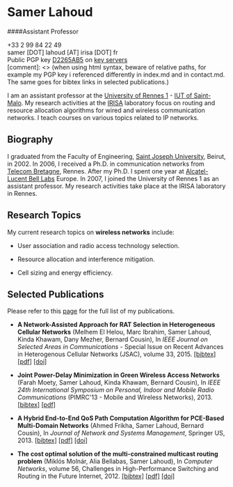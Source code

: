 # Samer Lahoud
####Assistant Professor

<div class="container-fluid">
		<div class="well">
			<span class="fa fa-phone fa-fw"></span> +33 2 99 84 22 49<br>
			<span class="fa fa-envelope fa-fw"></span> samer [DOT] lahoud [AT] irisa [DOT] fr<br>
			<span class="fa fa-lock fa-fw"></span> Public PGP key <a href="img/D2265AB5.asc">D2265AB5</a> on <a href="https://pgp.mit.edu/pks/lookup?op=vindex&amp;search=0xFC496040D2265AB5">key servers</a>
		</div>
</div>
[comment]: <> (when using html syntax, beware of relative paths, for example my PGP key i referenced differently in index.md and in contact.md. The same goes for bibtex links in selected publications.)

I am an assistant professor at the [University of Rennes 1](http://www.univ-rennes1.fr/) - [IUT of Saint-Malo](https://iut-stmalo.univ-rennes1.fr/). My research activities at the [IRISA](http://www.irisa.fr/) laboratory focus on routing and resource allocation algorithms for wired and wireless communication networks. I teach courses on various topics related to IP networks.

## Biography

I graduated from the Faculty of Engineering, [Saint Joseph University](http://www.usj.edu.lb/), Beirut, in 2002. In 2006, I received a Ph.D. in communication networks from [Telecom Bretagne](http://www.telecom-bretagne.eu/), Rennes. After my Ph.D. I spent one year at [Alcatel-Lucent Bell Labs](http://goo.gl/HviCq) Europe. In 2007, I joined the University of Rennes 1 as an assistant professor. My research activities take place at the IRISA laboratory in Rennes.

## Research Topics

My current research topics on **wireless networks** include:

* User association and radio access technology selection.

* Resource allocation and interference mitigation.

* Cell sizing and energy efficiency.

## Selected Publications

Please refer to this [page](./publications) for the full list of my publications.

* **A Network-Assisted Approach for RAT Selection in Heterogeneous Cellular Networks** (Melhem El Helou, Marc Ibrahim, Samer Lahoud, Kinda Khawam, Dany Mezher, Bernard Cousin), In *IEEE Journal on Selected Areas in Communications* - Special Issue on Recent Advances in Heterogenous Cellular Networks (JSAC), volume 33, 2015. <a class="biburl" title="el-helou:2015rz" href="publications/bibtexbrowser.php?key=el-helou%3A2015rz&amp;bib=Biblio-perso-globale-fr.bib">[bibtex]</a> <a href="https://dl.dropboxusercontent.com/u/45967765/Publications/jsac-15.pdf">[pdf]</a> <a href="http://dx.doi.org/10.1109/JSAC.2015.2416987">[doi]</a></span>

* **Joint Power-Delay Minimization in Green Wireless Access Networks** (Farah Moety, Samer Lahoud, Kinda Khawam, Bernard Cousin), In *IEEE 24th International Symposium on Personal, Indoor and Mobile Radio Communications* (PIMRC'13 - Mobile and Wireless Networks), 2013. <a class="biburl" title="moety:2013di" href="publications/bibtexbrowser-old.php?key=moety%3A2013di&amp;bib=Biblio-perso-globale-fr.bib">[bibtex]</a> <a href="https://dl.dropboxusercontent.com/u/45967765/Publications/pimrc-13a.pdf">[pdf]</a></span>

* **A Hybrid End-to-End QoS Path Computation Algorithm for PCE-Based Multi-Domain Networks** (Ahmed Frikha, Samer Lahoud, Bernard Cousin), In *Journal of Network and Systems Management*, Springer US, 2013. <a class="biburl" title="frikha:2013ax" href="publications/bibtexbrowser-old.php?key=frikha%3A2013ax&amp;bib=Biblio-perso-globale-fr.bib">[bibtex]</a> <a href="http://dl.dropboxusercontent.com/u/45967765/Publications/jnsm-13.pdf">[pdf]</a> <a href="http://dx.doi.org/http://dx.doi.org/10.1007/s10922-013-9273-5">[doi]</a></span>

* **The cost optimal solution of the multi-constrained multicast routing problem** (Miklós Molnár, Alia Bellabas, Samer Lahoud), In *Computer Networks*, volume 56, Challenges in High-Performance Switching and Routing in the Future Internet, 2012. <a class="biburl" title="molnar:2012rt" href="publications/bibtexbrowser-old.php?key=molnar%3A2012rt&amp;bib=Biblio-perso-globale-fr.bib">[bibtex]</a> <a href="http://www.sciencedirect.com/science/article/pii/S1389128612001600">[pdf]</a> <a href="http://dx.doi.org/http://dx.doi.org/10.1016/j.comnet.2012.04.020">[doi]</a></span>
